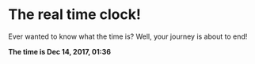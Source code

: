 # The real time clock!

Ever wanted to know what the time is? Well, your journey is about to end!

**The time is Dec 14, 2017, 01:36**